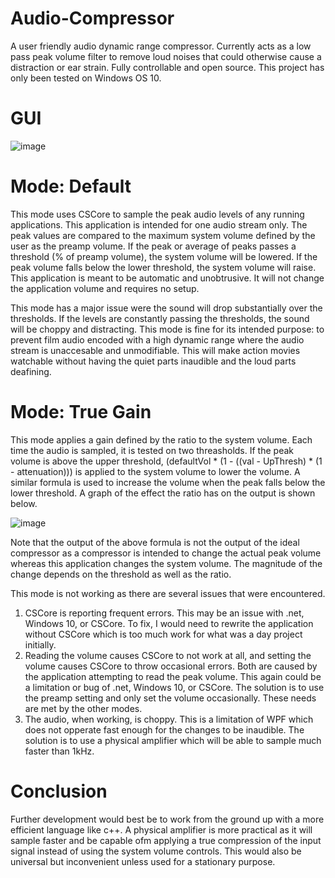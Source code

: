 # Audio-Compressor
A user friendly audio dynamic range compressor. Currently acts as a low pass peak volume filter to remove loud noises that could otherwise cause a distraction or ear strain. Fully controllable and open source. This project has only been tested on Windows OS 10.

# GUI
![image](https://github.com/joshglenen/Audio-Compressor/blob/master/Cavfe4.PNG)

# Mode: Default
This mode uses CSCore to sample the peak audio levels of any running applications. This application is intended for one audio stream only. The peak values are compared to the maximum system volume defined by the user as the preamp volume. If the peak or average of peaks passes a threshold (% of preamp volume), the system volume will be lowered. If the peak volume falls below the lower threshold, the system volume will raise. This application is meant to be automatic and unobtrusive. It will not change the application volume and requires no setup. 

This mode has a major issue were the sound will drop substantially over the thresholds. If the levels are constantly passing the thresholds, the sound will be choppy and distracting. This mode is fine for its intended purpose: to prevent film audio encoded with a high dynamic range where the audio stream is unaccesable and unmodifiable. This will make action movies watchable without having the quiet parts inaudible and the loud parts deafining.

# Mode: True Gain
This mode applies a gain defined by the ratio to the system volume. Each time the audio is sampled, it is tested on two threasholds. If the peak volume is above the upper threshold, (defaultVol * (1 - ((val - UpThresh) * (1 - attenuation))) is applied to the system volume to lower the volume. A similar formula is used to increase the volume when the peak falls below the lower threshold. A graph of the effect the ratio has on the output is shown below.

![image](https://github.com/joshglenen/Audio-Compressor/blob/master/graph.PNG)

Note that the output of the above formula is not the output of the ideal compressor as a compressor is intended to change the actual peak volume whereas this application changes the system volume. The magnitude of the change depends on the threshold as well as the ratio. 

This mode is not working as there are several issues that were encountered. 
1) CSCore is reporting frequent errors. This may be an issue with .net, Windows 10, or CSCore. To fix, I would need to rewrite the application without CSCore which is too much work for what was a day project initially. 
2) Reading the volume causes CSCore to not work at all, and setting the volume causes CSCore to throw occasional errors. Both are caused by the application attempting to read the peak volume. This again could be a limitation or bug of .net, Windows 10, or CSCore. The solution is to use the preamp setting and only set the volume occasionally. These needs are met by the other modes.
3) The audio, when working, is choppy. This is a limitation of WPF which does not opperate fast enough for the changes to be inaudible. The solution is to use a physical amplifier which will be able to sample much faster than 1kHz.

# Conclusion
Further development would best be to work from the ground up with a more efficient language like c++. A physical amplifier is more practical as it will sample faster and be capable ofm applying a true compression of the input signal instead of using the system volume controls. This would also be universal but inconvenient unless used for a stationary purpose.
